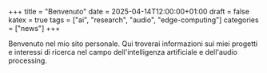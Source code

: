 +++
title = "Benvenuto"
date = 2025-04-14T12:00:00+01:00
draft = false
katex = true
tags = ["ai", "research", "audio", "edge-computing"]
categories = ["news"]
+++

Benvenuto nel mio sito personale. Qui troverai informazioni sui miei progetti e interessi di ricerca nel campo dell'intelligenza artificiale e dell'audio processing. 